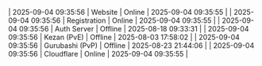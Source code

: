 | 2025-09-04 09:35:56 | Website | Online | 2025-09-04 09:35:55 |
| 2025-09-04 09:35:56 | Registration | Online | 2025-09-04 09:35:55 |
| 2025-09-04 09:35:56 | Auth Server | Offline | 2025-08-18 09:33:31 |
| 2025-09-04 09:35:56 | Kezan (PvE) | Offline | 2025-08-03 17:58:02 |
| 2025-09-04 09:35:56 | Gurubashi (PvP) | Offline | 2025-08-23 21:44:06 |
| 2025-09-04 09:35:56 | Cloudflare | Online | 2025-09-04 09:35:55 |
